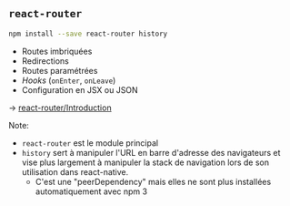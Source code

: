## ``react-router``

```sh
npm install --save react-router history
```

* Routes imbriquées
* Redirections
* Routes paramétrées
* *Hooks* (``onEnter``, ``onLeave``)
* Configuration en JSX ou JSON

→ [react-router/Introduction](https://github.com/rackt/react-router/blob/master/docs/Introduction.md)

Note:

* ``react-router`` est le module principal
* ``history`` sert à manipuler l'URL en barre d'adresse des navigateurs et vise plus largement à manipuler la stack de navigation lors de son utilisation dans react-native.
  * C'est une "peerDependency" mais elles ne sont plus installées automatiquement avec npm 3
